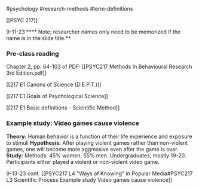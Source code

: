 #psychology 
#research-methods 
#term-definitions

[[PSYC 217]]

9-11-23
**** Note; researcher names only need to be memorized if the name is in the slide title.**
### Pre-class reading
Chapter 2, pp. 64-103 of PDF: [[PSYC217 Methods In Behavioural Research 3rd Edition.pdf]]

[[217 E1 Canons of Science (D.E.P.T.)]]

[[217 E1 Goals of Psychological Science]]

[[217 E1 Basic definitions - Scientific Method]]


### Example study: Video games cause violence
**Theory:**
	Human behavior is a function of their life experience and exposure to stimuli 
**Hypothesis:** 
	After playing violent games rather than non-violent games, one will become more aggressive even after the game is over. 
**Study:** 
	Methods: 45% women, 55% men. Undergraduates, mostly 19-20. 
	Participants either played a violent or non-violent video game. 

9-13-23 cont. [[PSYC217 L4 "Ways of Knowing" in Popular Media#PSYC217 L3 Scientific Process Example study Video games cause violence]]

